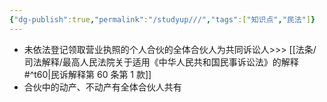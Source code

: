 ```yaml
---
{"dg-publish":true,"permalink":"/studyup///","tags":["知识点","民法"]}
---
```


- 未依法登记领取营业执照的个人合伙的全体合伙人为共同诉讼人>>> [[法条/司法解释/最高人民法院关于适用《中华人民共和国民事诉讼法》的解释#^t60\|民诉解释第 60 条第 1 款]]
- 合伙中的动产、不动产有全体合伙人共有
